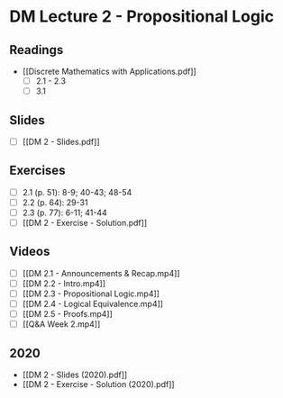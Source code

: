 # DM Lecture 2 - Propositional Logic

## Readings
- [[Discrete Mathematics with Applications.pdf]]
	- [ ] 2.1 - 2.3
	- [ ] 3.1

## Slides
- [ ] [[DM 2 - Slides.pdf]]

## Exercises
- [ ] 2.1 (p. 51): 8-9; 40-43; 48-54
- [ ] 2.2 (p. 64): 29-31
- [ ] 2.3 (p. 77): 6-11; 41-44
- [ ] [[DM 2 - Exercise - Solution.pdf]]

## Videos
- [ ] [[DM 2.1 - Announcements & Recap.mp4]]
- [ ] [[DM 2.2 - Intro.mp4]]
- [ ] [[DM 2.3 - Propositional Logic.mp4]]
- [ ] [[DM 2.4 - Logical Equivalence.mp4]]
- [ ] [[DM 2.5 - Proofs.mp4]]
- [ ] [[Q&A Week 2.mp4]]

## 2020 
- [[DM 2 - Slides (2020).pdf]]
- [[DM 2 - Exercise - Solution (2020).pdf]]